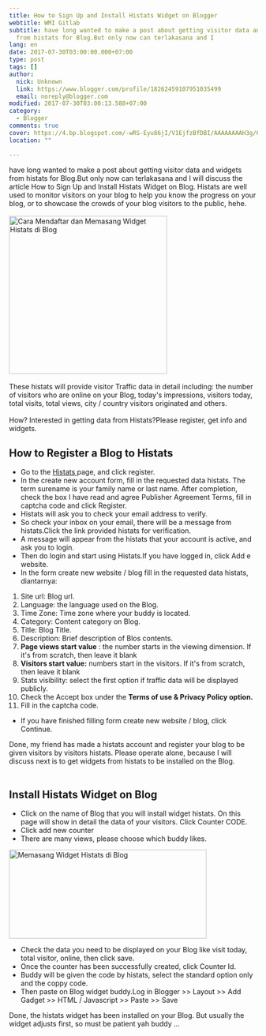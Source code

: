 ```yaml
---
title: How to Sign Up and Install Histats Widget on Blogger
webtitle: WMI Gitlab
subtitle: have long wanted to make a post about getting visitor data and widgets
  from histats for Blog.But only now can terlakasana and I
lang: en
date: 2017-07-30T03:00:00.000+07:00
type: post
tags: []
author:
  nick: Unknown
  link: https://www.blogger.com/profile/18262459107951035499
  email: noreply@blogger.com
modified: 2017-07-30T03:00:13.588+07:00
category:
  - Blogger
comments: true
cover: https://4.bp.blogspot.com/-wRS-Eyu86jI/V1EjfzBfDBI/AAAAAAAAH3g/6KiOnExqzUE_FGzf2zLefBXrt78IWbJ1gCLcB/s320/histats.jpg
location: ""

---
```


<div id="post17631247285971705817"><div dir="ltr">have long wanted to make a post about getting visitor data and widgets         from histats for Blog.But only now can terlakasana and I will discuss         the article How to Sign Up and Install Histats Widget on Blog. Histats         are well used to monitor visitors on your blog to help you know the         progress on your blog, or to showcase the crowds of your blog visitors         to the public, hehe.         <br><br><div><a href="https://4.bp.blogspot.com/-wRS-Eyu86jI/V1EjfzBfDBI/AAAAAAAAH3g/6KiOnExqzUE_FGzf2zLefBXrt78IWbJ1gCLcB/s1600/histats.jpg" rel="noopener noreferer nofollow">                <img alt="Cara Mendaftar dan Memasang Widget Histats di Blog" border="0" height="320" src="https://4.bp.blogspot.com/-wRS-Eyu86jI/V1EjfzBfDBI/AAAAAAAAH3g/6KiOnExqzUE_FGzf2zLefBXrt78IWbJ1gCLcB/s320/histats.jpg" title="How to Sign Up and Install Histats Widget on Blog" width="320">            </a>        </div><br>These histats will provide visitor Traffic data in detail including:         the number of visitors who are online on your Blog, today's         impressions, visitors today, total visits, total views, city / country         visitors originated and others.         <br><br>How? Interested in getting data from Histats?Please register, get info         and widgets.         </div></div><div align="center"><ins><ins id="aswift_3_expand"><ins id="aswift_3_anchor"></ins></ins></ins></div><div id="post27631247285971705817"><h2>        How to Register a Blog to Histats     </h2><ul><li>            Go to the             <a href="http://translate.googleusercontent.com/translate_c?depth=1&amp;nv=1&amp;rurl=translate.google.com&amp;sl=id&amp;sp=nmt4&amp;tl=en&amp;u=http://www.histats.com/&amp;usg=ALkJrhiG5drzY2wlKXeo5h2n4EGPMhNO6g" target="_blank" rel="noopener noreferer nofollow">                Histats             </a>            page, and click register.         </li><li>            In the create new account form, fill in the requested data histats.             The term surename is your family name or last name. After             completion, check the box I have read and agree Publisher Agreement             Terms, fill in captcha code and click Register.         </li><li>            Histats will ask you to check your email address to verify.         </li><li>            So check your inbox on your email, there will be a message from             histats.Click the link provided histats for verification.         </li><li>            A message will appear from the histats that your account is active,             and ask you to login.         </li><li>            Then do login and start using Histats.If you have logged in, click             Add e website.         </li><li>            In the form create new website / blog fill in the requested data             histats, diantarnya:         </li></ul><ul>    </ul><ol><li>            Site url: Blog url.         </li><li>            Language: the language used on the Blog.         </li><li>            Time Zone: Time zone where your buddy is located.         </li><li>            Category: Content category on Blog.         </li><li>            Title: Blog Title.         </li><li>            Description: Brief description of Blos contents.         </li><li>            <strong>Page views start value</strong>            : the number starts in the viewing dimension. If it's from scratch,             then leave it blank         </li><li>            <strong>Visitors start value:</strong>            numbers start in the visitors. If it's from scratch, then leave it             blank         </li><li>            Stats visibility: select the first option if traffic data will be             displayed publicly.         </li><li>Check the Accept box under the            <strong>Terms of use &amp; Privacy Policy option.</strong>        </li><li>            Fill in the captcha code.         </li></ol><ul>    </ul><ul><li>            If you have finished filling form create new website / blog, click             Continue.         </li></ul>Done, my friend has made a histats account and register your blog to be     given visitors by visitors histats. Please operate alone, because I will     discuss next is to get widgets from histats to be installed on the Blog.     <br><br><h2>        Install Histats Widget on Blog     </h2><ul><li>            Click on the name of Blog that you will install widget histats. On             this page will show in detail the data of your visitors. Click             Counter CODE.         </li><li>            Click add new counter         </li><li>            There are many views, please choose which buddy likes.         </li></ul><div><a href="http://4.bp.blogspot.com/-ZYQ6VoDKI6U/UdTKzLmjFkI/AAAAAAAACtk/mzN_X7Fjmaw/s983/Untitled9.png" rel="noopener noreferer nofollow">            <img alt="Memasang Widget Histats di Blog" border="0" height="180" src="https://4.bp.blogspot.com/-ZYQ6VoDKI6U/UdTKzLmjFkI/AAAAAAAACtk/mzN_X7Fjmaw/s400/Untitled9.png" title="Install Histats Widget on Blog" width="400">        </a>    </div><ul><li>            Check the data you need to be displayed on your Blog like visit             today, total visitor, online, then click save.         </li><li>            Once the counter has been successfully created, click Counter Id.         </li><li>            Buddy will be given the code by histats, select the standard option             only and the coppy code.         </li><li>            Then paste on Blog widget buddy.Log in Blogger &gt;&gt; Layout             &gt;&gt; Add Gadget &gt;&gt; HTML / Javascript &gt;&gt; Paste             &gt;&gt; Save         </li></ul>Done, the histats widget has been installed on your Blog. But usually the     widget adjusts first, so must be patient yah buddy ... </div>